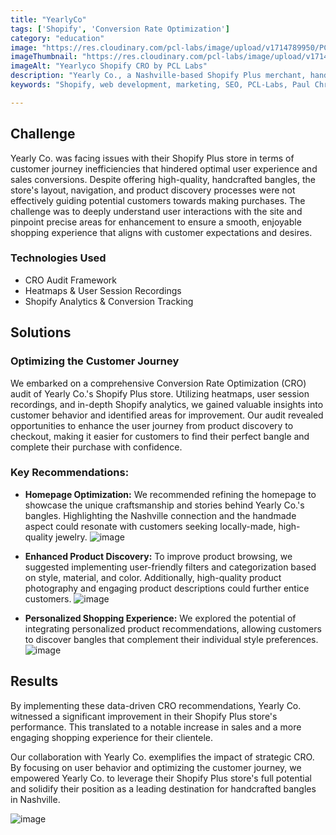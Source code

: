 ```yaml
---
title: "YearlyCo"
tags: ['Shopify', 'Conversion Rate Optimization']
category: "education"
image: "https://res.cloudinary.com/pcl-labs/image/upload/v1714789950/PCL-Labs/Yearly_Featured_um91yo.webp"
imageThumbnail: "https://res.cloudinary.com/pcl-labs/image/upload/v1714791185/PCL-Labs/Yearly_bxc3un.webp"
imageAlt: "Yearlyco Shopify CRO by PCL Labs"
description: "Yearly Co., a Nashville-based Shopify Plus merchant, handcrafts exquisite, custom-made bangles that celebrate everyday style. Renowned for their commitment to comfort and wearability, Yearly Co. sought to elevate their online store into a seamless and engaging shopping experience. Our agency partnered with Yearly Co. to implement a data-driven approach, optimizing their Shopify Plus store to drive sales and captivate customers seeking unique and handcrafted jewelry."
keywords: "Shopify, web development, marketing, SEO, PCL-Labs, Paul Chris Luke"

---
```


## Challenge

Yearly Co. was facing issues with their Shopify Plus store in terms of customer journey inefficiencies that hindered optimal user experience and sales conversions. Despite offering high-quality, handcrafted bangles, the store's layout, navigation, and product discovery processes were not effectively guiding potential customers towards making purchases. The challenge was to deeply understand user interactions with the site and pinpoint precise areas for enhancement to ensure a smooth, enjoyable shopping experience that aligns with customer expectations and desires.

### Technologies Used

* CRO Audit Framework
* Heatmaps & User Session Recordings
* Shopify Analytics & Conversion Tracking

## Solutions 

### Optimizing the Customer Journey

We embarked on a comprehensive Conversion Rate Optimization (CRO) audit of Yearly Co.'s Shopify Plus store. Utilizing heatmaps, user session recordings, and in-depth Shopify analytics, we gained valuable insights into customer behavior and identified areas for improvement. Our audit revealed opportunities to enhance the user journey from product discovery to checkout, making it easier for customers to find their perfect bangle and complete their purchase with confidence.

### Key Recommendations:

* **Homepage Optimization:** We recommended refining the homepage to showcase the unique craftsmanship and stories behind Yearly Co.'s bangles. Highlighting the Nashville connection and the handmade aspect could resonate with customers seeking locally-made, high-quality jewelry.
![image](https://res.cloudinary.com/pcl-labs/image/upload/v1715794061/PCL-Labs/yearlyco_home_jlynr2.webp)

* **Enhanced Product Discovery:** To improve product browsing, we suggested implementing user-friendly filters and categorization based on style, material, and color. Additionally, high-quality product photography and engaging product descriptions could further entice customers.
![image](https://res.cloudinary.com/pcl-labs/image/upload/v1715794061/PCL-Labs/yearlyco_product_lwdkqy.webp)

* **Personalized Shopping Experience:** We explored the potential of integrating personalized product recommendations, allowing customers to discover bangles that complement their individual style preferences.
![image](https://res.cloudinary.com/pcl-labs/image/upload/v1715794174/PCL-Labs/yearlyco_related_o8uw6y.webp)

## Results

By implementing these data-driven CRO recommendations, Yearly Co. witnessed a significant improvement in their Shopify Plus store's performance. This translated to a notable increase in sales and a more engaging shopping experience for their clientele. 

Our collaboration with Yearly Co. exemplifies the impact of strategic CRO. By focusing on user behavior and optimizing the customer journey, we empowered Yearly Co. to leverage their Shopify Plus store's full potential and solidify their position as a leading destination for handcrafted bangles in Nashville. 

![image](https://res.cloudinary.com/pcl-labs/image/upload/v1715794061/PCL-Labs/yearlyco_check_out_kh9xbl.webp)

